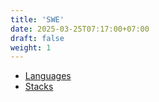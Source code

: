```yaml
---
title: 'SWE'
date: 2025-03-25T07:17:00+07:00
draft: false
weight: 1
---
```


- [Languages](./lang/)
- [Stacks](./stacks/)
